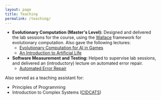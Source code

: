 ```yaml
---
layout: page
title: Teaching
permalink: /teaching/
---
```


* **Evolutionary Computation (Master's Level):** Designed and delivered the lab sessions for the course, using the [Wallace](https://github.com/ChrisTimperley/Wallace) framework for evolutionary computation. Also gave the following lectures:
  * [Evolutionary Computation for AI in Games]()
  * [An Introduction to Artificial Life]()
* **Software Measurement and Testing:** Helped to supervise lab sessions, and
  delivered an (introductory) lecture on automated error repair.
  * [Automated Error Repair]()

Also served as a teaching assistant for:

* Principles of Programming
* Introduction to  Complex Systems ([CIDCATS](http://www.york.ac.uk/cidcats/))
